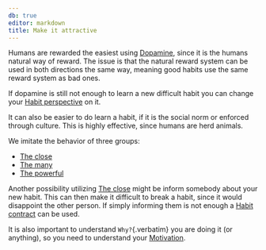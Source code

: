 ```yaml
---
db: true
editor: markdown
title: Make it attractive
---
```


Humans are rewarded the easiest using [Dopamine](/database/dopamine), since it
is the humans natural way of reward. The issue is that the natural
reward system can be used in both directions the same way, meaning good
habits use the same reward system as bad ones.

If dopamine is still not enough to learn a new difficult habit you can
change your [Habit perspective](/database/habit_perspective) on it.

It can also be easier to do learn a habit, if it is the social norm or
enforced through culture. This is highly effective, since humans are
herd animals.

We imitate the behavior of three groups:

-   [The close](/database/the_close)
-   [The many](/database/the_many)
-   [The powerful](/database/the_powerful)

Another possibility utilizing [The close](/database/the_close) might be inform
somebody about your new habit. This can then make it difficult to break
a habit, since it would disappoint the other person. If simply informing
them is not enough a [Habit contract](/database/habit_contract) can be used.

It is also important to understand `Why?`{.verbatim} you are doing it
(or anything), so you need to understand your
[Motivation](/database/motivation).
